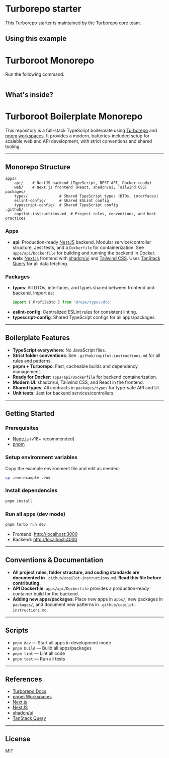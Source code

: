 # Turborepo starter

This Turborepo starter is maintained by the Turborepo core team.

## Using this example
# Turboroot Monorepo
Run the following command:

```sh
```

## What's inside?


# Turboroot Boilerplate Monorepo

This repository is a full-stack TypeScript boilerplate using [Turborepo](https://turbo.build/) and [pnpm workspaces](https://pnpm.io/workspaces). It provides a modern, batteries-included setup for scalable web and API development, with strict conventions and shared tooling.

---

## Monorepo Structure

```
apps/
	api/    # NestJS backend (TypeScript, REST API, Docker-ready)
	web/    # Next.js frontend (React, shadcn/ui, Tailwind CSS)
packages/
	types/              # Shared TypeScript types (DTOs, interfaces)
	eslint-config/      # Shared ESLint config
	typescript-config/  # Shared TypeScript config
.github/
	copilot-instructions.md  # Project rules, conventions, and best practices
```

### Apps
- **api**: Production-ready [NestJS](https://nestjs.com/) backend. Modular service/controller structure, Jest tests, and a `Dockerfile` for containerization. See `apps/api/Dockerfile` for building and running the backend in Docker.
- **web**: [Next.js](https://nextjs.org/) frontend with [shadcn/ui](https://ui.shadcn.com/) and [Tailwind CSS](https://tailwindcss.com/). Uses [TanStack Query](https://tanstack.com/query/latest) for all data fetching.

### Packages
- **types**: All DTOs, interfaces, and types shared between frontend and backend. Import as:
	```ts
	import { ProfileDto } from '@repo/types/dto'
	```
- **eslint-config**: Centralized ESLint rules for consistent linting.
- **typescript-config**: Shared TypeScript configs for all apps/packages.

---

## Boilerplate Features

- **TypeScript everywhere**: No JavaScript files.
- **Strict folder conventions**: See `.github/copilot-instructions.md` for all rules and patterns.
- **pnpm + Turborepo**: Fast, cacheable builds and dependency management.
- **Ready for Docker**: `apps/api/Dockerfile` for backend containerization.
- **Modern UI**: shadcn/ui, Tailwind CSS, and React in the frontend.
- **Shared types**: All contracts in `packages/types` for type-safe API and UI.
- **Unit tests**: Jest for backend services/controllers.

---

## Getting Started

### Prerequisites
- [Node.js](https://nodejs.org/) (v18+ recommended)
- [pnpm](https://pnpm.io/)


### Setup environment variables
Copy the example environment file and edit as needed:
```sh
cp .env.example .env
```

### Install dependencies
```sh
pnpm install
```

### Run all apps (dev mode)
```sh
pnpm turbo run dev
```
- Frontend: [http://localhost:3000](http://localhost:3000)
- Backend: [http://localhost:4000](http://localhost:3001)

---

## Conventions & Documentation

- **All project rules, folder structure, and coding standards are documented in** `.github/copilot-instructions.md`. **Read this file before contributing.**
- **API Dockerfile**: `apps/api/Dockerfile` provides a production-ready container build for the backend.
- **Adding new apps/packages**: Place new apps in `apps/`, new packages in `packages/`, and document new patterns in `.github/copilot-instructions.md`.

---

## Scripts

- `pnpm dev` — Start all apps in development mode
- `pnpm build` — Build all apps/packages
- `pnpm lint` — Lint all code
- `pnpm test` — Run all tests

---

## References

- [Turborepo Docs](https://turbo.build/docs)
- [pnpm Workspaces](https://pnpm.io/workspaces)
- [Next.js](https://nextjs.org/)
- [NestJS](https://nestjs.com/)
- [shadcn/ui](https://ui.shadcn.com/)
- [TanStack Query](https://tanstack.com/query/latest)

---

## License

MIT
